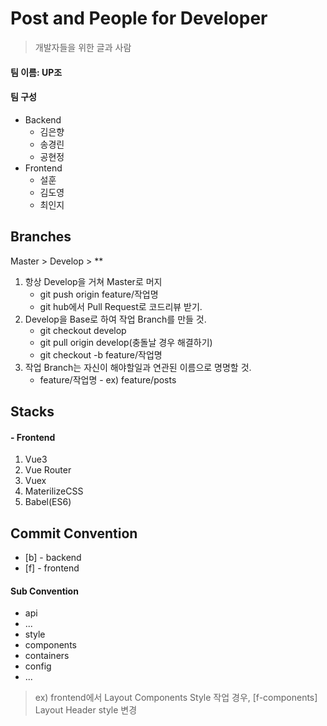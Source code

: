 # Post and People for Developer
> 개발자들을 위한 글과 사람

#### 팀 이름: UP조
#### 팀 구성
- Backend
	- 김은향
	- 송경린
	- 공현정
- Frontend
	- 설훈
	- 김도영
	- 최인지

## Branches
Master > Develop > **

1. 항상 Develop을 거쳐 Master로 머지
	- git push origin feature/작업명
	- git hub에서 Pull Request로 코드리뷰 받기.
2. Develop을 Base로 하여 작업 Branch를 만들 것.
	- git checkout develop
	- git pull origin develop(충돌날 경우 해결하기)
	- git checkout -b feature/작업명
3. 작업 Branch는 자신이 해야할일과 연관된 이름으로 명명할 것.
	- feature/작업명 - ex) feature/posts

## Stacks
#### - Frontend
1. Vue3
2. Vue Router
3. Vuex
4. MaterilizeCSS
5. Babel(ES6)

## Commit Convention
- [b] - backend
- [f] - frontend

#### Sub Convention
- api
- ...
- style
- components
- containers
- config
- ...

> ex) frontend에서 Layout Components Style 작업 경우, [f-components] Layout Header style 변경
